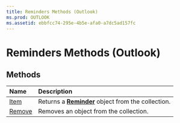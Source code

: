 ```yaml
---
title: Reminders Methods (Outlook)
ms.prod: OUTLOOK
ms.assetid: ebbfcc74-295e-4b5e-afa0-a7dc5ad157fc
---
```



# Reminders Methods (Outlook)

## Methods



|**Name**|**Description**|
|:-----|:-----|
|[Item](reminders-item-method-outlook.md)|Returns a  **[Reminder](reminder-object-outlook.md)** object from the collection.|
|[Remove](reminders-remove-method-outlook.md)|Removes an object from the collection.|

